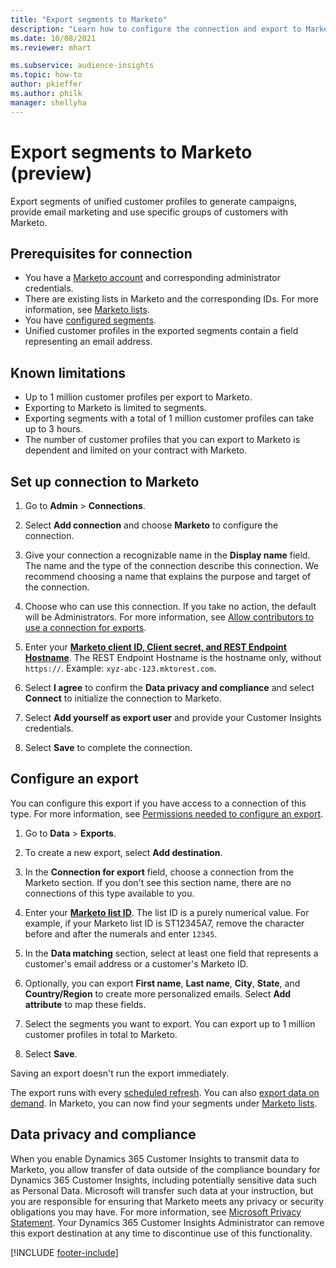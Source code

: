 ```yaml
---
title: "Export segments to Marketo"
description: "Learn how to configure the connection and export to Marketo."
ms.date: 10/08/2021
ms.reviewer: mhart

ms.subservice: audience-insights
ms.topic: how-to
author: pkieffer
ms.author: philk
manager: shellyha
---
```


# Export segments to Marketo (preview)

Export segments of unified customer profiles to generate campaigns, provide email marketing and use specific groups of customers with Marketo.

## Prerequisites for connection

-	You have a [Marketo account](https://login.marketo.com/) and corresponding administrator credentials.
-	There are existing lists in Marketo and the corresponding IDs. For more information, see [Marketo lists](https://docs.marketo.com/display/public/DOCS/Understanding+Static+Lists).
-	You have [configured segments](segments.md).
-	Unified customer profiles in the exported segments contain a field representing an email address.

## Known limitations

- Up to 1 million customer profiles per export to Marketo.
- Exporting to Marketo is limited to segments.
- Exporting segments with a total of 1 million customer profiles can take up to 3 hours. 
- The number of customer profiles that you can export to Marketo is dependent and limited on your contract with Marketo.

## Set up connection to Marketo

1. Go to **Admin** > **Connections**.

1. Select **Add connection** and choose **Marketo** to configure the connection.

1. Give your connection a recognizable name in the **Display name** field. The name and the type of the connection describe this connection. We recommend choosing a name that explains the purpose and target of the connection.

1. Choose who can use this connection. If you take no action, the default will be Administrators. For more information, see [Allow contributors to use a connection for exports](connections.md#allow-contributors-to-use-a-connection-for-exports).

1. Enter your **[Marketo client ID, Client secret, and REST Endpoint Hostname](https://developers.marketo.com/rest-api/authentication/)**. The REST Endpoint Hostname is the hostname only, without `https://`. Example: `xyz-abc-123.mktorest.com`. 

1. Select **I agree** to confirm the **Data privacy and compliance** and select **Connect** to initialize the connection to Marketo.

1. Select **Add yourself as export user** and provide your Customer Insights credentials.

1. Select **Save** to complete the connection.

## Configure an export

You can configure this export if you have access to a connection of this type. For more information, see [Permissions needed to configure an export](export-destinations.md#set-up-a-new-export).

1. Go to **Data** > **Exports**.

1. To create a new export, select **Add destination**.

1. In the **Connection for export** field, choose a connection from the Marketo section. If you don't see this section name, there are no connections of this type available to you.

1. Enter your **[Marketo list ID](https://docs.marketo.com/display/public/DOCS/Understanding+Static+Lists)**. The list ID is a purely numerical value. For example, if your Marketo list ID is ST12345A7, remove the character before and after the numerals and enter `12345`. 

1. In the **Data matching** section, select at least one field that represents a customer's email address or a customer's Marketo ID. 

1. Optionally, you can export **First name**, **Last name**, **City**, **State**, and **Country/Region**  to create more personalized emails. Select **Add attribute** to map these fields.

1. Select the segments you want to export. You can export up to 1 million customer profiles in total to Marketo.

1. Select **Save**.

Saving an export doesn't run the export immediately.

The export runs with every [scheduled refresh](system.md#schedule-tab). 
You can also [export data on demand](export-destinations.md#run-exports-on-demand). 
In Marketo, you can now find your segments under [Marketo lists](https://docs.marketo.com/display/public/DOCS/Understanding+Static+Lists).


## Data privacy and compliance

When you enable Dynamics 365 Customer Insights to transmit data to Marketo, you allow transfer of data outside of the compliance boundary for Dynamics 365 Customer Insights, including potentially sensitive data such as Personal Data. Microsoft will transfer such data at your instruction, but you are responsible for ensuring that Marketo meets any privacy or security obligations you may have. For more information, see [Microsoft Privacy Statement](https://go.microsoft.com/fwlink/?linkid=396732).
Your Dynamics 365 Customer Insights Administrator can remove this export destination at any time to discontinue use of this functionality.


[!INCLUDE [footer-include](includes/footer-banner.md)]
